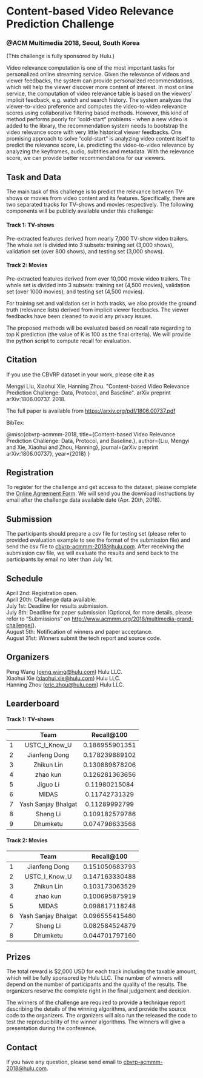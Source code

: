 # Content-based Video Relevance Prediction Challenge
### @ACM Multimedia 2018, Seoul, South Korea

(This challenge is fully sponsored by Hulu.)

Video relevance computation is one of the most important tasks for personalized online streaming service. Given the relevance of videos and viewer feedbacks, the system can provide personalized recommendations, which will help the viewer discover more content of interest. In most online service, the computation of video relevance table is based on the viewers' implicit feedback, e.g. watch and search history. The system analyzes the viewer-to-video preference and computes the video-to-video relevance scores using collaborative filtering based methods. However, this kind of method performs poorly for “cold-start” problems - when a new video is added to the library, the recommendation system needs to bootstrap the video relevance score with very little historical viewer feedbacks. One promising approach to solve “cold-start” is analyzing video content itself to predict the relevance score, i.e. predicting the video-to-video relevance by analyzing the keyframes, audio, subtitles and metadata. With the relevance score, we can provide better recommendations for our viewers.

## Task and Data

The main task of this challenge is to predict the relevance between TV-shows or movies from video content and its features. Specifically, there are two separated tracks for TV-shows and movies respectively. The following components will be publicly available under this challenge:

#### Track 1: TV-shows

Pre-extracted features derived from nearly 7,000 TV-show video trailers. The whole set is divided into 3 subsets: training set (3,000 shows), validation set (over 800 shows), and testing set (3,000 shows).

#### Track 2: Movies

Pre-extracted features derived from over 10,000 movie video trailers. The whole set is divided into 3 subsets: training set (4,500 movies), validation set (over 1000 movies), and testing set (4,500 movies).

For training set and validation set in both tracks, we also provide the ground truth (relevance lists) derived from implicit viewer feedbacks. The viewer feedbacks have been cleaned to avoid any privacy issues.

The proposed methods will be evaluated based on recall rate regarding to top K prediction (the value of K is 100 as the final criteria). We will provide the python script to compute recall for evaluation.

## Citation

If you use the CBVRP dataset in your work, please cite it as

Mengyi Liu, Xiaohui Xie, Hanning Zhou. "Content-based Video Relevance Prediction Challenge: Data, Protocol, and Baseline". arXiv preprint arXiv:1806.00737. 2018.

The full paper is available from https://arxiv.org/pdf/1806.00737.pdf

BibTex:

@misc{cbvrp-acmmm-2018,
  title={Content-based Video Relevance Prediction Challenge: Data, Protocol, and Baseline.},
  author={Liu, Mengyi and Xie, Xiaohui and Zhou, Hanning},
  journal={arXiv preprint arXiv:1806.00737},
  year={2018}
}

## Registration

To register for the challenge and get access to the dataset, please complete the [Online Agreement Form](https://freeonlinesurveys.com/s/lDBaYlvA). We will send you the download instructions by email after the challenge data available date (Apr. 20th, 2018).

## Submission

The participants should prepare a csv file for testing set (please refer to provided evaluation example to see the format of the submission file) and send the csv file to cbvrp-acmmm-2018@hulu.com. After receiving the submission csv file, we will evaluate the results and send back to the participants by email no later than July 1st.

## Schedule

April 2nd: Registration open.\
April 20th: Challenge data available.\
July 1st: Deadline for results submission.\
July 8th: Deadline for paper submission (Optional, for more details, please refer to “Submissions” on http://www.acmmm.org/2018/multimedia-grand-challenge/).\
August 5th: Notification of winners and paper acceptance.\
August 31st: Winners submit the tech report and source code.

## Organizers

Peng Wang (peng.wang@hulu.com) Hulu LLC.\
Xiaohui Xie (xiaohui.xie@hulu.com) Hulu LLC.\
Hanning Zhou (eric.zhou@hulu.com) Hulu LLC.

## Learderboard

#### Track 1: TV-shows 

|        |     Team           |   Recall@100   |
| ------ |:------------------:|:--------------:|
|   1    | USTC_I_Know_U      | 0.186955901351 |
|   2    | Jianfeng Dong      | 0.178239889102 |
|   3    | Zhikun Lin         | 0.130889878206 |
|   4    | zhao kun           | 0.126281363656 |
|   5    | Jiguo Li           | 0.11980215084  |
|   6    | MIDAS              | 0.11742731329  |
|   7    | Yash Sanjay Bhalgat| 0.11289992799  |
|   8    | Sheng Li           | 0.109182579786 |
|   9    | Dhumketu           | 0.074798633568 |


#### Track 2: Movies

|        |     Team           |   Recall@100   |
| ------ |:------------------:|:--------------:|
|   1    | Jianfeng Dong      | 0.151050683793 |
|   2    | USTC_I_Know_U      | 0.147163330488 |
|   3    | Zhikun Lin         | 0.103173063529 |
|   4    | zhao kun           | 0.100695875919 |
|   5    | MIDAS              | 0.098817118248 |
|   6    | Yash Sanjay Bhalgat| 0.096555415480 |
|   7    | Sheng Li           | 0.082584524879 |
|   8    | Dhumketu           | 0.044701797160 |


## Prizes

The total reward is $2,000 USD for each track including the taxable amount, which will be fully sponsored by Hulu LLC. The number of winners will depend on the number of participants and the quality of the results. The organizers reserve the complete right in the final judgement and decision.

The winners of the challenge are required to provide a technique report describing the details of the winning algorithms, and provide the source code to the organizers. The organizers will also run the released the code to test the reproducibility of the winner algorithms. The winners will give a presentation during the conference.

## Contact

If you have any question, please send email to cbvrp-acmmm-2018@hulu.com.
